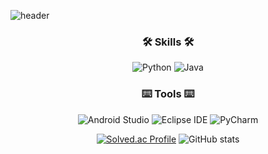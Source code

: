 
![header](https://capsule-render.vercel.app/api?type=Waving&height=200&color=F8E2CF&section=header&text=madarine-pig🍊&fontSize=40&fontColor=black&fontAlignY=35)

<h3 align="center"> 🛠 Skills 🛠 </h3>
  
<div align="center">
  
 ![Python](https://img.shields.io/badge/Python-3766AB?style=flat&logo=Python&logoColor=white) 
 ![Java](https://img.shields.io/badge/Java-007396.svg?&style=flate&logo=Java&logoColor=white) 
</div>

<h3 align="center"> ⌨️ Tools ⌨️ </h3>

<div align="center">
  
  ![Android Studio](https://img.shields.io/badge/Android%20Studio-3DDC84.svg?&style=flat&logo=Android%20Studio&logoColor=white)
  ![Eclipse IDE](https://img.shields.io/badge/Eclipse%20IDE-2C2255.svg?&style=flat&logo=Eclipse%20IDE&logoColor=white)
  ![PyCharm](https://img.shields.io/badge/pycharm-143?style=flat&logo=pycharm&logoColor=black&color=black&labelColor=green)
  
  
</div>

<div align="center">
  
  [![Solved.ac Profile](http://mazassumnida.wtf/api/v2/generate_badge?boj=thdms5591)](https://solved.ac/thdms5591/) ![GitHub stats](https://github-readme-stats.vercel.app/api?username=mandarine-pig&show_icons=true&theme=flag-india)
</div>
